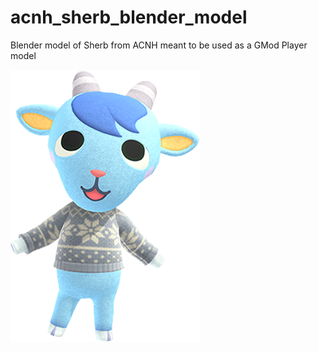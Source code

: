 # acnh_sherb_blender_model
 Blender model of Sherb from ACNH meant to be used as a GMod Player model
 
 ![Image of Yaktocat](https://github.com/Johann13/acnh_sherb_blender_model/blob/master/Sherb.png)

